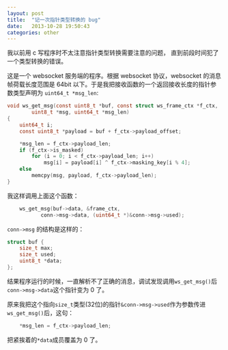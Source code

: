 ```yaml
---
layout: post
title:  "记一次指针类型转换的 bug"
date:   2013-10-28 19:50:43
categories: other
---
```


我以前用 c 写程序时不太注意指针类型转换需要注意的问题，
直到前段时间犯了一个类型转换的错误。

这是一个 websocket 服务端的程序。根据 websocket 协议，websocket 的消息帧荷载长度范围是 64bit 以下。于是我把接收函数的一个返回接收长度的指针参数类型声明为 `uint64_t *msg_len`:

```c
void ws_get_msg(const uint8_t *buf, const struct ws_frame_ctx *f_ctx,
		uint8_t *msg, uint64_t *msg_len)
{
	uint64_t i;
	const uint8_t *payload = buf + f_ctx->payload_offset;

	*msg_len = f_ctx->payload_len;
	if (f_ctx->is_masked)
		for (i = 0; i < f_ctx->payload_len; i++)
			msg[i] = payload[i] ^ f_ctx->masking_key[i % 4];
	else
		memcpy(msg, payload, f_ctx->payload_len);
}

```

我这样调用上面这个函数：

```c
	ws_get_msg(buf->data, &frame_ctx,
		   conn->msg->data, (uint64_t *)&conn->msg->used);
```

`conn->msg` 的结构是这样的：

```c
struct buf {
	size_t max;
	size_t used;
	uint8_t *data;
};
```
结果程序运行的时候，一直解析不了正确的消息，调试发现调用`ws_get_msg()`后`conn->msg->data`这个指针变为 0 了。

原来我把这个指向`size_t`类型(32位)的指针`&conn->msg->used`作为参数传进`ws_get_msg()`后，这句：

```c
	*msg_len = f_ctx->payload_len;
```
把紧挨着的`*data`成员覆盖为 0 了。

